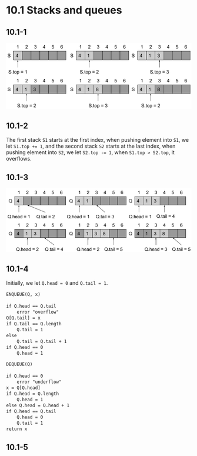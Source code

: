 # 10.1 Stacks and queues
## 10.1-1
![Alt text](./10.1-1.png)

## 10.1-2
The first stack `S1` starts at the first index, when pushing element into `S1`, we let `S1.top += 1`, and the second stack `S2` starts at the last index, when pushing element into `S2`, we let `S2.top -= 1`, when `S1.top > S2.top`, it overflows.

## 10.1-3
![Alt text](./10.1-3.png)

## 10.1-4
Initially, we let `Q.head = 0` and `Q.tail = 1`.

```
ENQUEUE(Q, x)

if Q.head == Q.tail
    error "overflow"
Q[Q.tail] = x
if Q.tail == Q.length
    Q.tail = 1
else
    Q.tail = Q.tail + 1
if Q.head == 0
    Q.head = 1
```

```
DEQUEUE(Q)

if Q.head == 0
    error "underflow"
x = Q[Q.head]
if Q.head = Q.length
    Q.head = 1
else Q.head = Q.head + 1
if Q.head == Q.tail
    Q.head = 0
    Q.tail = 1
return x
```

## 10.1-5
